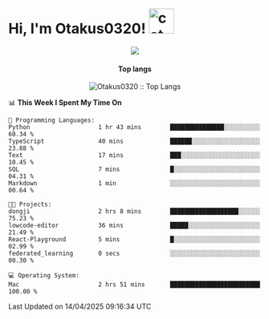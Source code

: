 <h1> Hi, I'm Otakus0320! <img src="https://media.giphy.com/media/mGcNjsfWAjY5AEZNw6/giphy.gif" width="50" alt="cat"></h1>

<p align="center"><a href="https://wakatime.com/@044d69d0-1253-4f60-96b6-5d19a0f9dde5"><img src="https://wakatime.com/badge/user/044d69d0-1253-4f60-96b6-5d19a0f9dde5.svg" /></a></p>

<h4 align="center">Top langs</h4>

<p align="center"><img src="https://github-readme-stats.vercel.app/api/top-langs/?username=Otakus0320&langs_count=10&theme=tokyonight&layout=compact&timestamp={{random_number}}" alt="Otakus0320 :: Top Langs" /></p>

<!--START_SECTION:waka-->
📊 **This Week I Spent My Time On** 

```text
💬 Programming Languages: 
Python                   1 hr 43 mins        ███████████████░░░░░░░░░░   60.34 % 
TypeScript               40 mins             ██████░░░░░░░░░░░░░░░░░░░   23.88 % 
Text                     17 mins             ███░░░░░░░░░░░░░░░░░░░░░░   10.45 % 
SQL                      7 mins              █░░░░░░░░░░░░░░░░░░░░░░░░   04.31 % 
Markdown                 1 min               ░░░░░░░░░░░░░░░░░░░░░░░░░   00.64 % 

🐱‍💻 Projects: 
dongji                   2 hrs 8 mins        ███████████████████░░░░░░   75.23 % 
lowcode-editor           36 mins             █████░░░░░░░░░░░░░░░░░░░░   21.49 % 
React-Playground         5 mins              █░░░░░░░░░░░░░░░░░░░░░░░░   02.99 % 
federated_learning       0 secs              ░░░░░░░░░░░░░░░░░░░░░░░░░   00.30 % 

💻 Operating System: 
Mac                      2 hrs 51 mins       █████████████████████████   100.00 % 
```


 Last Updated on 14/04/2025 09:16:34 UTC
<!--END_SECTION:waka-->
